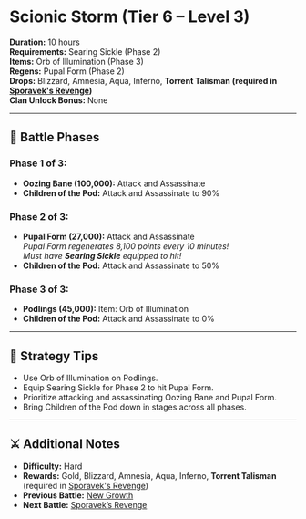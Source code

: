 # Scionic Storm (Tier 6 – Level 3)

**Duration:** 10 hours  
**Requirements:** Searing Sickle (Phase 2)  
**Items:** Orb of Illumination (Phase 3)  
**Regens:** Pupal Form (Phase 2)  
**Drops:** Blizzard, Amnesia, Aqua, Inferno, **Torrent Talisman (required in [Sporavek's Revenge](sporaveks-revenge.md))**  
**Clan Unlock Bonus:** None

---

## 🧪 Battle Phases

### Phase 1 of 3:
- **Oozing Bane (100,000):** Attack and Assassinate  
- **Children of the Pod:** Attack and Assassinate to 90%

### Phase 2 of 3:
- **Pupal Form (27,000):** Attack and Assassinate  
  *Pupal Form regenerates 8,100 points every 10 minutes!*  
  *Must have **Searing Sickle** equipped to hit!*
- **Children of the Pod:** Attack and Assassinate to 50%

### Phase 3 of 3:
- **Podlings (45,000):** Item: Orb of Illumination  
- **Children of the Pod:** Attack and Assassinate to 0%

---

## 🧭 Strategy Tips

- Use Orb of Illumination on Podlings.  
- Equip Searing Sickle for Phase 2 to hit Pupal Form.  
- Prioritize attacking and assassinating Oozing Bane and Pupal Form.  
- Bring Children of the Pod down in stages across all phases.

---

## ⚔️ Additional Notes

- **Difficulty:** Hard  
- **Rewards:** Gold, Blizzard, Amnesia, Aqua, Inferno, **Torrent Talisman** (required in [Sporavek's Revenge](sporaveks-revenge.md))  
- **Previous Battle:** [New Growth](new-growth.md)  
- **Next Battle:** [Sporavek’s Revenge](sporaveks-revenge.md)
